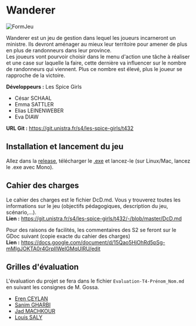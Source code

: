 # Wanderer

![FormJeu](https://cdn.discordapp.com/attachments/707554098492342274/826705331526303754/unknown.png)

Wanderer est un jeu de gestion dans lequel les joueurs incarneront un ministre. Ils devront aménager au mieux leur territoire pour amener de plus en plus de randonneurs dans leur province. <br>
Les joueurs vont pourvoir choisir dans le menu d'action une tâche à réaliser et une case sur laquelle la faire, cette dernière va influencer sur le nombre de randonneurs qui viennent. Plus ce nombre est élevé, plus le joueur se rapproche de la victoire.

**Développeurs :** Les Spice Girls 
- César SCHAAL
- Emma SATTLER
- Elias LEINENWEBER
- Eva DIAW

**URL Git :** https://git.unistra.fr/s4/les-spice-girls/t432

## Installation et lancement du jeu 
Allez dans la [release](https://git.unistra.fr/s4/les-spice-girls/t432/-/releases/v0.1), télécharger le [.exe](https://git.unistra.fr/s4/les-spice-girls/t432/-/raw/master/Wanderer.exe) et lancez-le (sur Linux/Mac, lancez le .exe avec Mono).

## Cahier des charges
Le cahier des charges est le fichier DcD.md. Vous y trouverez toutes les informations sur le jeu (objectifs pédagogiques, description du jeu, scénario,...).<br>
**Lien :** https://git.unistra.fr/s4/les-spice-girls/t432/-/blob/master/DcD.md

Pour des raisons de facilités, les commentaires des S2 se feront sur le GDoc suivant (copie exacte du cahier des charges)<br>
**Lien :** https://docs.google.com/document/d/15Qao5HjOhRd5pSg-mMIgJOKTA0r4GrpIIWeIGMqUlRU/edit

## Grilles d'évaluation

L'évaluation du projet se fera dans le fichier `Evaluation-T4-Prénom_Nom.md` en suivant les consignes de M. Gossa.

- [Eren CEYLAN](/Evaluation-T4-Eren_Ceylan.md)
- [Sanim GHARBI](/Evaluation-T4-Sanim_Gharbi.md)
- [Jad MACHKOUR](/Evaluation-T4-Jad_Machkour.md)
- [Louis SALY](/Evaluation-T4-Louis_Saly.md)




